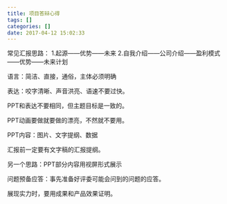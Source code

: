 ```yaml
---
title: 项目答辩心得
tags: []
categories: []
date: 2017-04-12 15:02:33
---
```


常见汇报思路：
1.起源——优势——未来
2.自我介绍——公司介绍——盈利模式——优势——未来计划

语言：简洁、直接，通俗，主体必须明确

表达：咬字清晰、声音洪亮、语速不要过快。

PPT和表达不要相同，但主题目标是一致的。

PPT动画要做就要做的漂亮，不然就不要用。

PPT内容：图片、文字提纲、数据

汇报前一定要有文字稿的汇报提纲。

另一个思路：PPT部分内容用视屏形式展示

问题预备应答：事先准备好评委可能会问到的问题的应答。

展现实力时，要用成果和产品效果证明。





